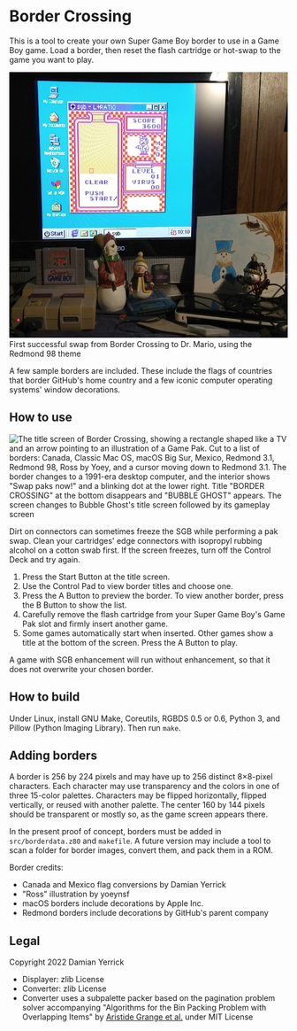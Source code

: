 Border Crossing
===============

This is a tool to create your own Super Game Boy border to use in a
Game Boy game.  Load a border, then reset the flash cartridge or
hot-swap to the game you want to play.

[<img alt="Game Boy game displayed in a custom border on a TV, with Dr. Mario Game Pak in Super Game Boy in Super NES Control Deck" src="docs/First_successful_swap.jpg" width="640" height="480">](docs/First_successful_swap.jpg)
First successful swap from Border Crossing to Dr. Mario, using the
Redmond 98 theme

A few sample borders are included.  These include the flags of
countries that border GitHub's home country and a few iconic computer
operating systems' window decorations.

How to use
----------

![The title screen of Border Crossing, showing a rectangle shaped like a TV and an arrow pointing to an illustration of a Game Pak. Cut to a list of borders: Canada, Classic Mac OS, macOS Big Sur, Mexico, Redmond 3.1, Redmond 98, Ross by Yoey, and a cursor moving down to Redmond 3.1. The border changes to a 1991-era desktop computer, and the interior shows "Swap paks now!" and a blinking dot at the lower right. Title "BORDER CROSSING" at the bottom disappears and "BUBBLE GHOST" appears. The screen changes to Bubble Ghost's title screen followed by its gameplay screen](docs/SwapToBubbleGhost.gif)

Dirt on connectors can sometimes freeze the SGB while performing a
pak swap.  Clean your cartridges' edge connectors with isopropyl
rubbing alcohol on a cotton swab first.  If the screen freezes,
turn off the Control Deck and try again.

1. Press the Start Button at the title screen.
2. Use the Control Pad to view border titles and choose one.
3. Press the A Button to preview the border.  To view another border,
   press the B Button to show the list.
4. Carefully remove the flash cartridge from your Super Game Boy's
   Game Pak slot and firmly insert another game.
5. Some games automatically start when inserted.  Other games show a
   title at the bottom of the screen.  Press the A Button to play.

A game with SGB enhancement will run without enhancement, so that it
does not overwrite your chosen border.

How to build
------------

Under Linux, install GNU Make, Coreutils, RGBDS 0.5 or 0.6, Python 3,
and Pillow (Python Imaging Library).  Then run `make`.

Adding borders
--------------

A border is 256 by 224 pixels and may have up to 256 distinct
8×8-pixel characters.  Each character may use transparency and the
colors in one of three 15-color palettes.  Characters may be flipped
horizontally, flipped vertically, or reused with another palette.
The center 160 by 144 pixels should be transparent or mostly so,
as the game screen appears there.

In the present proof of concept, borders must be added in
`src/borderdata.z80` and `makefile`.  A future version may include a
tool to scan a folder for border images, convert them, and pack them
in a ROM.

Border credits:

- Canada and Mexico flag conversions by Damian Yerrick
- "Ross" illustration by yoeynsf
- macOS borders include decorations by Apple Inc.
- Redmond borders include decorations by GitHub's parent company

Legal
-----

Copyright 2022 Damian Yerrick

- Displayer: zlib License
- Converter: zlib License
- Converter uses a subpalette packer based on the pagination problem
  solver accompanying "Algorithms for the Bin Packing Problem with
  Overlapping Items" by [Aristide Grange et al.] under MIT License

[Aristide Grange et al.]: https://github.com/pagination-problem/pagination
